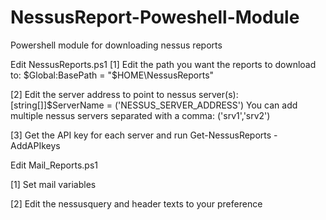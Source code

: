 # NessusReport-Poweshell-Module
Powershell module for downloading nessus reports

Edit NessusReports.ps1
  [1] Edit the path you want the reports to download to: $Global:BasePath   = "$HOME\NessusReports"
  
  [2] Edit the server address to point to nessus server(s): [string[]]$ServerName = ('NESSUS_SERVER_ADDRESS')
        You can add multiple nessus servers separated with a comma: ('srv1','srv2')
  
  [3] Get the API key for each server and run Get-NessusReports -AddAPIkeys

Edit Mail_Reports.ps1
  
  [1] Set mail variables
  
  [2] Edit the nessusquery and header texts to your preference
  
